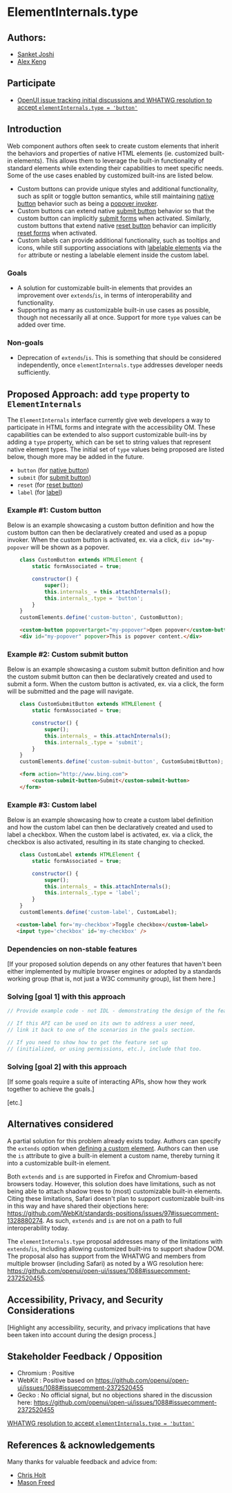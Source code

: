 # ElementInternals.type

## Authors:

- [Sanket Joshi](https://github.com/sanketj)
- [Alex Keng](https://github.com/alexkeng)

## Participate
  - [OpenUI issue tracking initial discussions and WHATWG resolution to accept `elementInternals.type = 'button'`](https://github.com/openui/open-ui/issues/1088)

## Introduction

Web component authors often seek to create custom elements that inherit the behaviors and properties of native HTML elements (ie. customized built-in elements). This allows them to leverage the built-in functionality of standard elements while extending their capabilities to meet specific needs. Some of the use cases enabled by customized built-ins are listed below.

- Custom buttons can provide unique styles and additional functionality, such as split or toggle button semantics, while still maintaining [native button](https://html.spec.whatwg.org/multipage/form-elements.html#attr-button-type-button) behavior such as being a [popover invoker](https://html.spec.whatwg.org/multipage/popover.html#popoverinvokerelement).
- Custom buttons can extend native [submit button](https://html.spec.whatwg.org/multipage/form-elements.html#attr-button-type-submit) behavior so that the custom button can implicitly [submit forms](https://html.spec.whatwg.org/multipage/form-control-infrastructure.html#concept-form-submit) when activated. Similarly, custom buttons that extend native [reset button](https://html.spec.whatwg.org/multipage/form-elements.html#attr-button-type-reset) behavior can implicitly [reset forms](https://html.spec.whatwg.org/multipage/form-control-infrastructure.html#concept-form-reset) when activated.
- Custom labels can provide additional functionality, such as tooltips and icons, while still supporting associations with [labelable elements](https://html.spec.whatwg.org/multipage/forms.html#category-label) via the `for` attribute or nesting a labelable element inside the custom label.

### Goals

- A solution for customizable built-in elements that provides an improvement over `extends`/`is`, in terms of interoperability and functionality.
- Supporting as many as customizable built-in use cases as possible, though not necessarily all at once. Support for more `type` values can be added over time.

### Non-goals

- Deprecation of `extends`/`is`. This is something that should be considered independently, once `elementInternals.type` addresses developer needs sufficiently.

## Proposed Approach: add `type` property to `ElementInternals`

The `ElementInternals` interface currently give web developers a way to participate in HTML forms and integrate with the accessibility OM. These capabilities can be extended to also support customizable built-ins by adding a `type` property, which can be set to string values that represent native element types. The initial set of `type` values being proposed are listed below, though more may be added in the future.
  - `button` (for [native button](https://html.spec.whatwg.org/multipage/form-elements.html#attr-button-type-button))
  - `submit` (for [submit button](https://html.spec.whatwg.org/multipage/form-elements.html#attr-button-type-submit))
  - `reset` (for [reset button](https://html.spec.whatwg.org/multipage/form-elements.html#attr-button-type-reset))
  - `label` (for [label](https://html.spec.whatwg.org/multipage/forms.html#the-label-element))

### Example #1: Custom button

Below is an example showcasing a custom button definition and how the custom button can then be declaratively created and used as a popup invoker. When the custom button is activated, ex. via a click, `div id="my-popover` will be shown as a popover.

```js
    class CustomButton extends HTMLElement {
        static formAssociated = true;

        constructor() {
            super();
            this.internals_ = this.attachInternals();
            this.internals_.type = 'button';
        }
    }
    customElements.define('custom-button', CustomButton);
```
```html
    <custom-button popovertarget="my-popover">Open popover</custom-button>
    <div id="my-popover" popover>This is popover content.</div>
```

### Example #2: Custom submit button

Below is an example showcasing a custom submit button definition and how the custom submit button can then be declaratively created and used to submit a form. When the custom button is activated, ex. via a click, the form will be submitted and the page will navigate.

```js
    class CustomSubmitButton extends HTMLElement {
        static formAssociated = true;

        constructor() {
            super();
            this.internals_ = this.attachInternals();
            this.internals_.type = 'submit';
        }
    }
    customElements.define('custom-submit-button', CustomSubmitButton);
```
```html
    <form action="http://www.bing.com">
        <custom-submit-button>Submit</custom-submit-button>
    </form>
```

### Example #3: Custom label

Below is an example showcasing how to create a custom label definition and how the custom label can then be declaratively created and used to label a checkbox. When the custom label is activated, ex. via a click, the checkbox is also activated, resulting in its state changing to checked.

```js
    class CustomLabel extends HTMLElement {
        static formAssociated = true;

        constructor() {
            super();
            this.internals_ = this.attachInternals();
            this.internals_.type = 'label';
        }
    }
    customElements.define('custom-label', CustomLabel);
```
```html
   <custom-label for='my-checkbox'>Toggle checkbox</custom-label>
   <input type='checkbox' id='my-checkbox' />
```

### Dependencies on non-stable features

[If your proposed solution depends on any other features that haven't been either implemented by
multiple browser engines or adopted by a standards working group (that is, not just a W3C community
group), list them here.]

### Solving [goal 1] with this approach

```js
// Provide example code - not IDL - demonstrating the design of the feature.

// If this API can be used on its own to address a user need,
// link it back to one of the scenarios in the goals section.

// If you need to show how to get the feature set up
// (initialized, or using permissions, etc.), include that too.
```

### Solving [goal 2] with this approach

[If some goals require a suite of interacting APIs, show how they work together to achieve the goals.]

[etc.]

## Alternatives considered

A partial solution for this problem already exists today. Authors can specify the `extends` option when [defining a custom element](https://html.spec.whatwg.org/multipage/custom-elements.html#dom-customelementregistry-define). Authors can then use the `is` attribute to give a built-in element a custom name, thereby turning it into a customizable built-in element.

Both `extends` and `is` are supported in Firefox and Chromium-based browsers today. However, this solution does have limitations, such as not being able to attach shadow trees to (most) customizable built-in elements. Citing these limitations, Safari doesn't plan to support customizable built-ins in this way and have shared their objections here: https://github.com/WebKit/standards-positions/issues/97#issuecomment-1328880274. As such, `extends` and `is` are not on a path to full interoperability today.

The `elementInternals.type` proposal addresses many of the limitations with `extends`/`is`, including allowing customized built-ins to support shadow DOM. The proposal also has support from the WHATWG and members from multiple browser (including Safari) as noted by a WG resolution here: https://github.com/openui/open-ui/issues/1088#issuecomment-2372520455.


## Accessibility, Privacy, and Security Considerations

[Highlight any accessibility, security, and privacy implications that have been taken into account
during the design process.]

## Stakeholder Feedback / Opposition

- Chromium : Positive
- WebKit : Positive based on https://github.com/openui/open-ui/issues/1088#issuecomment-2372520455
- Gecko : No official signal, but no objections shared in the discussion here: https://github.com/openui/open-ui/issues/1088#issuecomment-2372520455

[WHATWG resolution to accept `elementInternals.type = 'button'`](https://github.com/openui/open-ui/issues/1088#issuecomment-2372520455)

## References & acknowledgements

Many thanks for valuable feedback and advice from:

- [Chris Holt](https://github.com/chrisdholt)
- [Mason Freed](https://github.com/mfreed7)